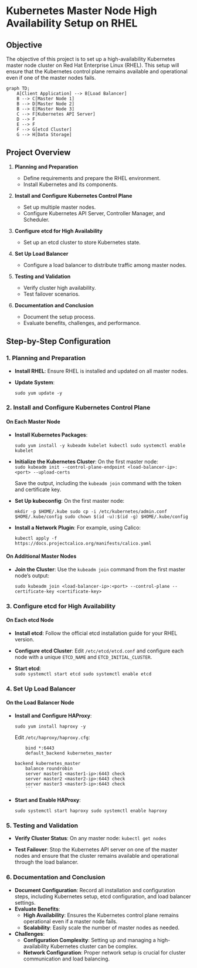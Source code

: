 
# Kubernetes Master Node High Availability Setup on RHEL

## Objective

The objective of this project is to set up a high-availability Kubernetes master node cluster on Red Hat 
Enterprise Linux (RHEL). This setup will ensure that the Kubernetes control plane remains available and 
operational even if one of the master nodes fails.

```mermaid
graph TD;
    A[Client Application] --> B[Load Balancer]
    B --> C[Master Node 1]
    B --> D[Master Node 2]
    B --> E[Master Node 3]
    C --> F[Kubernetes API Server]
    D --> F
    E --> F
    F --> G[etcd Cluster]
    G --> H[Data Storage]
```
## Project Overview

1.  **Planning and Preparation**
    
    -   Define requirements and prepare the RHEL environment.
    -   Install Kubernetes and its components.
2.  **Install and Configure Kubernetes Control Plane**
    
    -   Set up multiple master nodes.
    -   Configure Kubernetes API Server, Controller Manager, and Scheduler.
3.  **Configure etcd for High Availability**
    
    -   Set up an etcd cluster to store Kubernetes state.
4.  **Set Up Load Balancer**
    
    -   Configure a load balancer to distribute traffic among master nodes.
5.  **Testing and Validation**
    
    -   Verify cluster high availability.
    -   Test failover scenarios.
6.  **Documentation and Conclusion**
    
    -   Document the setup process.
    -   Evaluate benefits, challenges, and performance.

## Step-by-Step Configuration

### 1. Planning and Preparation

-   **Install RHEL**: Ensure RHEL is installed and updated on all master nodes.
-   **Update System**:
    
    `sudo yum update -y` 
    

### 2. Install and Configure Kubernetes Control Plane

#### On Each Master Node

-   **Install Kubernetes Packages**:
    
    `sudo yum install -y kubeadm kubelet kubectl
    sudo systemctl enable kubelet` 
    
-   **Initialize the Kubernetes Cluster**: On the first master node:    
    `sudo kubeadm init --control-plane-endpoint <load-balancer-ip>:<port> --upload-certs` 
    
    Save the output, including the `kubeadm join` command with the token and certificate key.
    
-   **Set Up kubeconfig**: On the first master node:

    
    `mkdir -p $HOME/.kube
    sudo cp -i /etc/kubernetes/admin.conf $HOME/.kube/config
    sudo chown $(id -u):$(id -g) $HOME/.kube/config` 
    
-   **Install a Network Plugin**: For example, using Calico:

    `kubectl apply -f https://docs.projectcalico.org/manifests/calico.yaml` 
    

#### On Additional Master Nodes

-   **Join the Cluster**: Use the `kubeadm join` command from the first master node’s output:
    
    `sudo kubeadm join <load-balancer-ip>:<port> --control-plane --certificate-key <certificate-key>` 
    

### 3. Configure etcd for High Availability

#### On Each etcd Node

-   **Install etcd**: Follow the official etcd installation guide for your RHEL version.
    
-   **Configure etcd Cluster**: Edit `/etc/etcd/etcd.conf` and configure each node with a unique 
`ETCD_NAME` and `ETCD_INITIAL_CLUSTER`.
    
-   **Start etcd**:    
    `sudo systemctl start etcd
    sudo systemctl enable etcd` 
    

### 4. Set Up Load Balancer

#### On the Load Balancer Node

-   **Install and Configure HAProxy**:

    
    `sudo yum install haproxy -y` 
    
    Edit `/etc/haproxy/haproxy.cfg`:
   
    
    ```frontend kubernetes_api
        bind *:6443
        default_backend kubernetes_master
    
    backend kubernetes_master
        balance roundrobin
        server master1 <master1-ip>:6443 check
        server master2 <master2-ip>:6443 check
        server master3 <master3-ip>:6443 check
        ``` 
    
-   **Start and Enable HAProxy**:

    
    `sudo systemctl start haproxy
    sudo systemctl enable haproxy` 
    

### 5. Testing and Validation

-   **Verify Cluster Status**: On any master node:
    `kubectl get nodes` 
    
-   **Test Failover**: Stop the Kubernetes API server on one of the master nodes and ensure that the 
cluster remains available and operational through the load balancer.
    

### 6. Documentation and Conclusion

-   **Document Configuration**: Record all installation and configuration steps, including Kubernetes 
setup, etcd configuration, and load balancer settings.
-   **Evaluate Benefits**:
    -   **High Availability**: Ensures the Kubernetes control plane remains operational even if a master 
node fails.
    -   **Scalability**: Easily scale the number of master nodes as needed.
-   **Challenges**:
    -   **Configuration Complexity**: Setting up and managing a high-availability Kubernetes cluster can 
be complex.
    -   **Network Configuration**: Proper network setup is crucial for cluster communication and load 
balancing.
